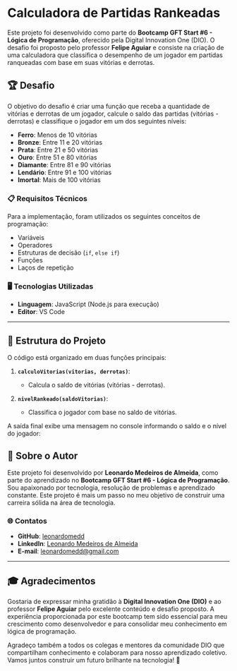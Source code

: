 # Calculadora de Partidas Rankeadas

Este projeto foi desenvolvido como parte do **Bootcamp GFT Start #6 - Lógica de Programação**, oferecido pela Digital Innovation One (DIO). O desafio foi proposto pelo professor **Felipe Aguiar** e consiste na criação de uma calculadora que classifica o desempenho de um jogador em partidas ranqueadas com base em suas vitórias e derrotas.

## 🏆 Desafio

O objetivo do desafio é criar uma função que receba a quantidade de vitórias e derrotas de um jogador, calcule o saldo das partidas (vitórias - derrotas) e classifique o jogador em um dos seguintes níveis:

- **Ferro**: Menos de 10 vitórias
- **Bronze**: Entre 11 e 20 vitórias
- **Prata**: Entre 21 e 50 vitórias
- **Ouro**: Entre 51 e 80 vitórias
- **Diamante**: Entre 81 e 90 vitórias
- **Lendário**: Entre 91 e 100 vitórias
- **Imortal**: Mais de 100 vitórias

### 📋 Requisitos Técnicos

Para a implementação, foram utilizados os seguintes conceitos de programação:
- Variáveis
- Operadores
- Estruturas de decisão (`if`, `else if`)
- Funções
- Laços de repetição 

### 🖥️ Tecnologias Utilizadas

- **Linguagem**: JavaScript (Node.js para execução)
- **Editor**: VS Code

---

## 📂 Estrutura do Projeto

O código está organizado em duas funções principais:

1. **`calculoVitorias(vitorias, derrotas)`**:
   - Calcula o saldo de vitórias (vitórias - derrotas).

2. **`nivelRankeado(saldoVitorias)`**:
   - Classifica o jogador com base no saldo de vitórias.

A saída final exibe uma mensagem no console informando o saldo e o nível do jogador:

## 📖 Sobre o Autor

Este projeto foi desenvolvido por **Leonardo Medeiros de Almeida**, como parte do aprendizado no **Bootcamp GFT Start #6 - Lógica de Programação**. Sou apaixonado por tecnologia, resolução de problemas e aprendizado constante. Este projeto é mais um passo no meu objetivo de construir uma carreira sólida na área de tecnologia.

### 🌐 Contatos
- **GitHub**: [leonardomedd](https://github.com/leonardomedd)
- **LinkedIn**: [Leonardo Medeiros de Almeida](https://www.linkedin.com/in/leonardo-medeiros-de-almeida-996302254/)
- **E-mail**: [leonardomedd@gmail.com](mailto:leonardomedd@gmail.com)

---

## 🎓 Agradecimentos

Gostaria de expressar minha gratidão à **Digital Innovation One (DIO)** e ao professor **Felipe Aguiar** pelo excelente conteúdo e desafio proposto. A experiência proporcionada por este bootcamp tem sido essencial para meu crescimento como desenvolvedor e para consolidar meu conhecimento em lógica de programação.

Agradeço também a todos os colegas e mentores da comunidade DIO que compartilham conhecimento e colaboram para nosso aprendizado coletivo. Vamos juntos construir um futuro brilhante na tecnologia! 🚀


